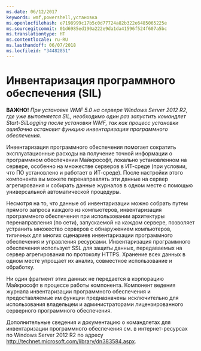 ```yaml
---
ms.date: 06/12/2017
keywords: wmf,powershell,установка
ms.openlocfilehash: e7198999c17b5c0d77724a82b322e6485065225e
ms.sourcegitcommit: 01d6985ed190a222e9da1da41596f524f607a5bc
ms.translationtype: HT
ms.contentlocale: ru-RU
ms.lasthandoff: 06/07/2018
ms.locfileid: "34482851"
---
```

# <a name="software-inventory-logging-sil"></a>Инвентаризация программного обеспечения (SIL)

**ВАЖНО!** *При установке WMF 5.0 на сервере Windows Server 2012 R2, где уже выполняется SIL, необходимо один раз запустить командлет Start-SilLogging после установки WMF, так как процесс установки ошибочно остановит функцию инвентаризации программного обеспечения.*

Инвентаризация программного обеспечения помогает сократить эксплуатационные расходы на получение точной информации о программном обеспечении Майкрософт, локально установленном на сервере, особенно на множестве серверов в ИТ-среде (при условии, что ПО установлено и работает в ИТ-среде). После настройки этого компонента вы можете перенаправлять эти данные на сервер агрегирования и собирать данные журналов в одном месте с помощью универсальной автоматической процедуры.

Несмотря на то, что данные об инвентаризации можно собрать путем прямого запроса каждого из компьютеров, инвентаризация программного обеспечения при использовании архитектуры перенаправления (по сети), запускаемой на каждом сервере, позволяет устранить множество серверов с обнаружением компьютеров, типичных для многих сценариев инвентаризации программного обеспечения и управления ресурсами. Инвентаризация программного обеспечения использует SSL для защиты данных, передаваемых на сервер агрегирования по протоколу HTTPS. Хранение всех данных в одном месте упрощает их анализ, совместное использование и обработку.

Ни один фрагмент этих данных не передается в корпорацию Майкрософт в процессе работы компонента. Компонент ведения журнала инвентаризации программного обеспечения и предоставляемые им функции предназначены исключительно для использования владельцем и администраторами лицензированного серверного программного обеспечения.

Дополнительные сведения и документацию о командлетах для инвентаризации программного обеспечения см. в интернет-ресурсах по Windows Server 2012 R2 по адресу <http://technet.microsoft.com/library/dn383584.aspx>.

